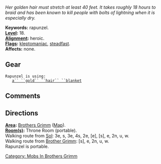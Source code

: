 *Her golden hair must stretch at least 40 feet. It takes roughly 18
hours to braid and has been known to kill people with bolts of lightning
when it is especially dry.*

**Keywords:** rapunzel.  
**[Level](Level.md "wikilink"):** 18.  
**[Alignment](Alignment.md "wikilink"):** heroic.  
**[Flags](:Category:_Mob_Types.md "wikilink"):**
[kleptomaniac](Thieving_Mobs.md "wikilink"),
[steadfast](Sentinel_Mobs.md "wikilink").  
**Affects:** none.  

## Gear

`Rapunzel is using:`  
<worn about body>`   `[`a`` ``gold`` ``hair`` ``blanket`](Gold_Hair_Blanket.md "wikilink")

## Comments

## Directions

**[Area](:Category:_Areas.md "wikilink"):** [Brothers
Grimm](:Category:_Brothers_Grimm.md "wikilink")
([Map](Brothers_Grimm_Map.md "wikilink")).  
**[Room(s)](:Category:_Rooms.md "wikilink"):** Throne Room (portable).  
Walking route from [Sol](Sol.md "wikilink"): 3e, s, 3e, 4s, 2e, \[e\],
\[s\], e, 2n, u, w.  
Walking route from [Brother Grimm](Brother_Grimm.md "wikilink"): \[s\],
e, 2n, u, w.  
Rapunzel is portable.  

[Category: Mobs In Brothers
Grimm](Category:_Mobs_In_Brothers_Grimm "wikilink")

